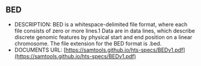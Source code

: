 ## BED
- DESCRIPTION: BED is a whitespace-delimited file format, where each file consists of zero or more lines.1 Data are in data lines, which describe discrete genomic features by physical start and end position on a linear chromosome. The file extension for the BED format is .bed.
- DOCUMENTS URL: [https://samtools.github.io/hts-specs/BEDv1.pdf](https://samtools.github.io/hts-specs/BEDv1.pdf)
